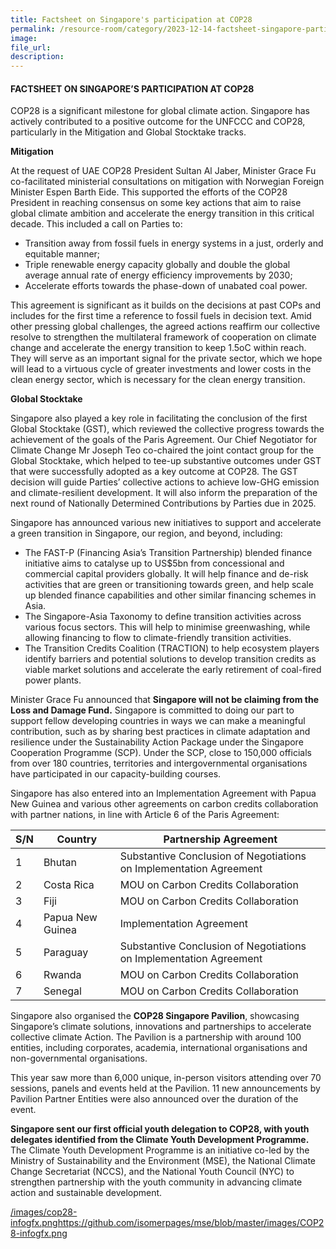 ```yaml
---  
title: Factsheet on Singapore's participation at COP28
permalink: /resource-room/category/2023-12-14-factsheet-singapore-participation-cop28/  
image:  
file_url:  
description:  
---  
```


####  FACTSHEET ON SINGAPORE’S PARTICIPATION AT COP28

COP28 is a significant milestone for global climate action. Singapore has actively contributed to a positive outcome for the UNFCCC and COP28, particularly in the Mitigation and Global Stocktake tracks.

**Mitigation**

At the request of UAE COP28 President Sultan Al Jaber, Minister Grace Fu co-facilitated ministerial consultations on mitigation with Norwegian Foreign Minister Espen Barth Eide. This supported the efforts of the COP28 President in reaching consensus on some key actions that aim to raise global climate ambition and accelerate the energy transition in this critical decade. This included a call on Parties to:

- Transition away from fossil fuels in energy systems in a just, orderly and equitable manner;
- Triple renewable energy capacity globally and double the global average annual rate of energy efficiency improvements by 2030;
- Accelerate efforts towards the phase-down of unabated coal power. 

This agreement is significant as it builds on the decisions at past COPs and includes for the first time a reference to fossil fuels in decision text. Amid other pressing global challenges, the agreed actions reaffirm our collective resolve to strengthen the multilateral framework of cooperation on climate change and accelerate the energy transition to keep 1.5oC within reach. They will serve as an important signal for the private sector, which we hope will lead to a virtuous cycle of greater investments and lower costs in the clean energy sector, which is necessary for the clean energy transition.

**Global Stocktake**

Singapore also played a key role in facilitating the conclusion of the first Global Stocktake (GST), which reviewed the collective progress towards the achievement of the goals of the Paris Agreement. Our Chief Negotiator for Climate Change Mr Joseph Teo co-chaired the joint contact group for the Global Stocktake, which helped to tee-up substantive outcomes under GST that were successfully adopted as a key outcome at COP28. The GST decision will guide Parties’ collective actions to achieve low-GHG emission and climate-resilient development. It will also inform the preparation of the next round of Nationally Determined Contributions by Parties due in 2025.

Singapore has announced various new initiatives to support and accelerate a green transition in Singapore, our region, and beyond, including:

- The FAST-P (Financing Asia’s Transition Partnership) blended finance initiative aims to catalyse up to US$5bn from concessional and commercial capital providers globally. It will help finance and de-risk activities that are green or transitioning towards green, and help scale up blended finance capabilities and other similar financing schemes in Asia.
- The Singapore-Asia Taxonomy to define transition activities across various focus sectors. This will help to minimise greenwashing, while allowing financing to flow to climate-friendly transition activities. 
- The Transition Credits Coalition (TRACTION) to help ecosystem players identify barriers and potential solutions to develop transition credits as viable market solutions and accelerate the early retirement of coal-fired power plants.

Minister Grace Fu announced that **Singapore will not be claiming from the Loss and Damage Fund.** Singapore is committed to doing our part to support fellow developing countries in ways we can make a meaningful contribution, such as by sharing best practices in climate adaptation and resilience under the Sustainability Action Package under the Singapore Cooperation Programme (SCP). Under the SCP, close to 150,000 officials from over 180 countries, territories and intergovernmental organisations have participated in our capacity-building courses. 

Singapore has also entered into an Implementation Agreement with Papua New Guinea and various other agreements on carbon credits collaboration with partner nations, in line with Article 6 of the Paris Agreement:

| S/N | Country | Partnership Agreement | 
| ---- | ---- | ---- |
| 1 | Bhutan | Substantive Conclusion of Negotiations on Implementation Agreement | 
| 2 | Costa Rica | MOU on Carbon Credits Collaboration |
| 3 | Fiji | MOU on Carbon Credits Collaboration |
| 4 | Papua New Guinea | Implementation Agreement |
| 5 | Paraguay | Substantive Conclusion of Negotiations on Implementation Agreement |
| 6 | Rwanda | MOU on Carbon Credits Collaboration |
| 7 | Senegal | MOU on Carbon Credits Collaboration |

Singapore also organised the **COP28 Singapore Pavilion**, showcasing Singapore’s climate solutions, innovations and partnerships to accelerate collective climate Action. The Pavilion is a partnership with around 100 entities, including corporates, academia, international organisations and non-governmental organisations. 

This year saw more than 6,000 unique, in-person visitors attending over 70 sessions, panels and events held at the Pavilion. 11 new announcements by Pavilion Partner Entities were also announced over the duration of the event.

**Singapore sent our first official youth delegation to COP28, with youth delegates identified from the Climate Youth Development Programme.** The Climate Youth Development Programme is an initiative co-led by the Ministry of Sustainability and the Environment (MSE), the National Climate Change Secretariat (NCCS), and the National Youth Council (NYC) to strengthen partnership with the youth community in advancing climate action and sustainable development.  

[/images/cop28-infogfx.png](https://github.com/isomerpages/mse/blob/master/images/COP28-infogfx.png)https://github.com/isomerpages/mse/blob/master/images/COP28-infogfx.png
